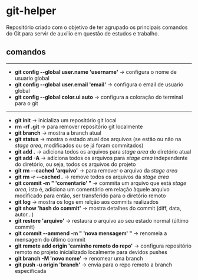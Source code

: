 # git-helper

Repositório criado com o objetivo de ter agrupado os principais comandos do Git para servir de auxílio em questão de estudos e trabalho.

## comandos

---
- **git config --global user.name 'username'** -> configura o nome de usuario global
- **git config --global user.email 'email'** -> configura o email de usuario global
- **git config --global color.ui auto** -> configura a coloração do terminal para o git
---
- **git init** -> inicializa um repositório git local
- **rm -rf .git** -> para remover repositório git localmente
- **git branch** -> mostra a branch atual
- **git status** -> mostra o estado atual dos arquivos (se estão ou não na _stage area_, modificados ou se já foram commitados)
- **git add .** -> adiciona todos os arquivos para _stage area_ do diretório atual
- **git add -A** -> adiciona todos os arquivos para _stage area_ independente do diretório, ou seja, todos os arquivos do projeto
- **git rm --cached 'arquivo'** -> para remover o arquivo da _stage area_
- **git rm -r --cached .** -> remove todos os arquivos da _stage area_
- **git commit -m " 'comentario' "** -> commita um arquivo que está _stage area_, isto é, adiciona um comentário em relação àquele arquivo modificado para então, ser transferido para o diretório remoto
- **git log** -> mostra os logs em relção aos commits realizados
- **git show 'hash do commit'** -> mostra detalhes do commit (diff, data, autor...) 
- **git restore 'arquivo'** -> restaura o arquivo ao seu estado normal (último commit)
- **git commit --ammend -m " 'nova mensagem' "** -> renomeia a mensagem do último commit 
- **git remote add origin 'caminho remoto do repo'** -> configura repositório remoto no projeto inicializado localmente para devidos pushes
- **git branch -M 'novo nome'** -> renomear uma branch
- **git push -u origin 'branch'** -> envia para o repo remoto a branch especificada